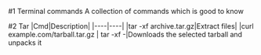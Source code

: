 #1 Terminal commands
A collection of commands which is good to know

#2 Tar
|Cmd|Description|
|----|----|
|tar -xf archive.tar.gz|Extract files|
|curl example.com/tarball.tar.gz &#124; tar -xf -|Downloads the selected tarball and unpacks it
